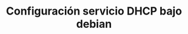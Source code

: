 ---
title:  Configuración servicio DHCP bajo debian
menu:
  sidebar:
    name: DHCP
    identifier: DHCP_bajo_debian_10
    parent: servicios
    weight: 0
---